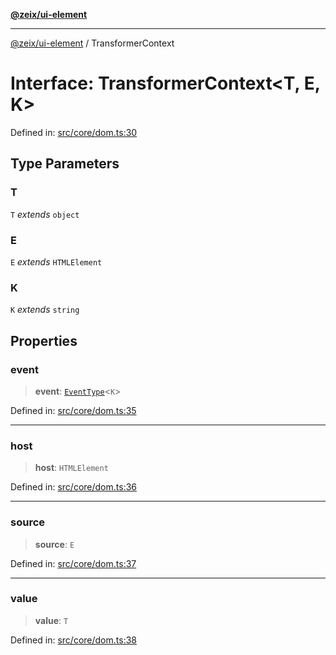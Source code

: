 [**@zeix/ui-element**](../README.md)

***

[@zeix/ui-element](../globals.md) / TransformerContext

# Interface: TransformerContext\<T, E, K\>

Defined in: [src/core/dom.ts:30](https://github.com/zeixcom/ui-element/blob/0678e2841dfcc123c324a841983e7a648bd2315e/src/core/dom.ts#L30)

## Type Parameters

### T

`T` *extends* `object`

### E

`E` *extends* `HTMLElement`

### K

`K` *extends* `string`

## Properties

### event

> **event**: [`EventType`](../type-aliases/EventType.md)\<`K`\>

Defined in: [src/core/dom.ts:35](https://github.com/zeixcom/ui-element/blob/0678e2841dfcc123c324a841983e7a648bd2315e/src/core/dom.ts#L35)

***

### host

> **host**: `HTMLElement`

Defined in: [src/core/dom.ts:36](https://github.com/zeixcom/ui-element/blob/0678e2841dfcc123c324a841983e7a648bd2315e/src/core/dom.ts#L36)

***

### source

> **source**: `E`

Defined in: [src/core/dom.ts:37](https://github.com/zeixcom/ui-element/blob/0678e2841dfcc123c324a841983e7a648bd2315e/src/core/dom.ts#L37)

***

### value

> **value**: `T`

Defined in: [src/core/dom.ts:38](https://github.com/zeixcom/ui-element/blob/0678e2841dfcc123c324a841983e7a648bd2315e/src/core/dom.ts#L38)
